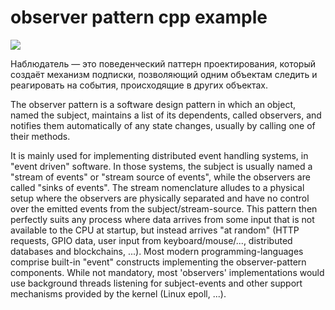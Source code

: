 # observer pattern cpp example
![](https://refactoring.guru/images/patterns/content/observer/observer.png)

Наблюдатель — это поведенческий паттерн проектирования, который создаёт механизм подписки, позволяющий одним объектам следить и реагировать на события, происходящие в других объектах.

The observer pattern is a software design pattern in which an object, named the subject, maintains a list of its dependents, called observers, and notifies them automatically
of any state changes, usually by calling one of their methods.

It is mainly used for implementing distributed event handling systems, in "event driven" software. In those systems, the subject is usually named a "stream of events"
or "stream source of events", while the observers are called "sinks of events". The stream nomenclature alludes to a physical setup where the observers are physically
separated and have no control over the emitted events from the subject/stream-source. This pattern then perfectly suits any process where data arrives from some input
that is not available to the CPU at startup, but instead arrives "at random" (HTTP requests, GPIO data, user input from keyboard/mouse/...,
distributed databases and blockchains, ...). Most modern programming-languages comprise built-in "event" constructs implementing the observer-pattern components.
While not mandatory, most 'observers' implementations would use background threads listening for subject-events and other support mechanisms provided
by the kernel (Linux epoll, ...).
